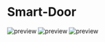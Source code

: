 # Smart-Door

![preview](https://steamuserimages-a.akamaihd.net/ugc/766110096619318937/413AC7C1D4EE1020534E2E2F08FEB2B2E7E71E1F/)
![preview](https://steamuserimages-a.akamaihd.net/ugc/766110096619319319/D4055DD990D857A05DD126E654381A79BB993250/)
![preview](https://steamuserimages-a.akamaihd.net/ugc/766110096619342330/9E21F94B61D6768B6F4FB74FB075DEB9F3D8E050/)
